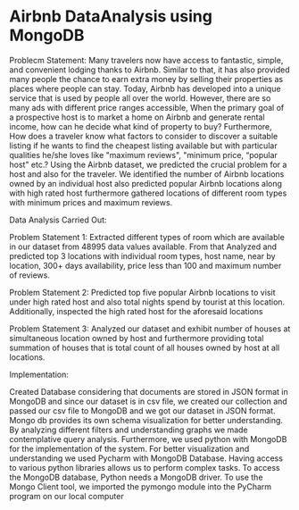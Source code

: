# Airbnb DataAnalysis using MongoDB
Problecm Statement: Many travelers now have access to fantastic, simple, and convenient lodging thanks to Airbnb. Similar to that, it has also provided many people the chance to earn extra money by selling their properties as places where people can stay. Today, Airbnb has developed into a unique service that is used by people all over the world. However, there are so many ads with different price ranges accessible, When the primary goal of a prospective host is to market a home on Airbnb and generate rental income, how can he decide what kind of property to buy? Furthermore, How does a traveler know what factors to consider to discover a suitable listing if he wants to find the cheapest listing available but with particular qualities he/she loves like "maximum reviews", "minimum price, “popular host" etc.? Using the Airbnb dataset, we predicted the crucial problem for a host and also for the traveler. We identified the number of Airbnb locations owned by an individual host also predicted popular Airbnb locations along with high rated host furthermore gathered locations of different room types with minimum prices and maximum reviews.

Data Analysis Carried Out:

Problem Statement 1: Extracted different types of room which are available in our dataset from 48995 data values available. From that Analyzed and predicted top 3 locations with individual room types, host name, near by location, 300+ days availability, price less than 100 and maximum number of reviews.

Problem Statement 2: Predicted top five popular Airbnb locations to visit under high rated host and also total nights spend by tourist at this location. Additionally, inspected the high rated host for the aforesaid locations

Problem Statement 3: Analyzed our dataset and exhibit number of houses at simultaneous location owned by host and furthermore providing total summation of houses that is total count of all houses owned by host at all locations.

Implementation:

Created Database considering that documents are stored in JSON format in MongoDB and since our dataset is in csv file, we created our collection and passed our csv file to MongoDB and we got our dataset in JSON format. Mongo db provides its own schema visualization for better understanding. By analyzing different filters and understanding graphs we made contemplative query analysis. Furthermore, we used python with MongoDB for the implementation of the system. For better visualization and understanding we used Pycharm with MongoDB Database. Having access to various python libraries allows us to perform complex tasks. To access the MongoDB database, Python needs a MongoDB driver. To use the Mongo Client tool, we imported the pymongo module into the PyCharm program on our local computer
